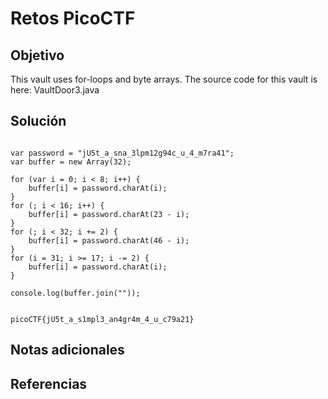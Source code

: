 # Retos PicoCTF


## Objetivo 

This vault uses for-loops and byte arrays. The source code for this vault is here: VaultDoor3.java
## Solución 

```

var password = "jU5t_a_sna_3lpm12g94c_u_4_m7ra41";
var buffer = new Array(32);

for (var i = 0; i < 8; i++) {
    buffer[i] = password.charAt(i);
}
for (; i < 16; i++) {
    buffer[i] = password.charAt(23 - i);
}
for (; i < 32; i += 2) {
    buffer[i] = password.charAt(46 - i);
}
for (i = 31; i >= 17; i -= 2) {
    buffer[i] = password.charAt(i);
}

console.log(buffer.join(""));


picoCTF{jU5t_a_s1mpl3_an4gr4m_4_u_c79a21}

```

## Notas adicionales 

## Referencias 
